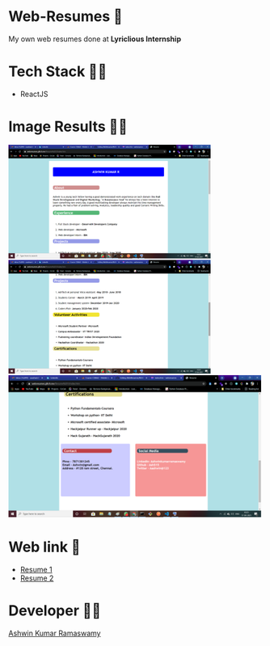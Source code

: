 # Web-Resumes 📝
My own web resumes done at **Lyriclious Internship**

# Tech Stack 👨‍💻
- ReactJS

# Image Results 📎😎 

<img src="Output images/OP1.png" width="400px"> <img src="Output images/OP2.png" width="400px">
 <img src="Output images/OP3.png"  width="500px">
 
# Web link 🔗

- [Resume 1](https://webresumes.glitch.me/Resume%201/index.htm)
- [Resume 2](https://webresumes.glitch.me/Resume%202/)

# Developer 👨‍💻

[Ashwin Kumar Ramaswamy](https://github.com/Ash515)


